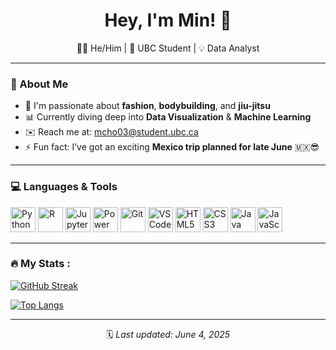 <h1 align="center"> Hey, I'm Min! 👋</h1>

<p align="center">
  👨‍💻 He/Him | 📍 UBC Student | 💡 Data Analyst  
</p>

---

### 🌟 About Me

- 🎨 I'm passionate about **fashion**, **bodybuilding**, and **jiu-jitsu**
- 📊 Currently diving deep into **Data Visualization** & **Machine Learning**
- ✉️ Reach me at: [mcho03@student.ubc.ca](mailto:mcho03@student.ubc.ca)
- ⚡ Fun fact: I’ve got an exciting **Mexico trip planned for late June** 🇲🇽😎

---

### 💻 Languages & Tools

<p align="left">
  <img src="https://cdn.jsdelivr.net/gh/devicons/devicon/icons/python/python-original.svg" width="40" alt="Python"/>
  <img src="https://cdn.jsdelivr.net/gh/devicons/devicon/icons/r/r-original.svg" width="40" alt="R"/>
  <img src="https://cdn.jsdelivr.net/gh/devicons/devicon/icons/jupyter/jupyter-original.svg" width="40" alt="Jupyter"/>
  <img src="https://img.icons8.com/color/48/000000/power-bi.png" width="40" alt="Power BI"/>
  <img src="https://cdn.jsdelivr.net/gh/devicons/devicon/icons/git/git-original.svg" width="40" alt="Git"/>
  <img src="https://cdn.jsdelivr.net/gh/devicons/devicon/icons/vscode/vscode-original.svg" width="40" alt="VS Code"/>
  <img src="https://cdn.jsdelivr.net/gh/devicons/devicon/icons/html5/html5-original.svg" width="40" alt="HTML5"/>
  <img src="https://cdn.jsdelivr.net/gh/devicons/devicon/icons/css3/css3-original.svg" width="40" alt="CSS3"/>
<img src="https://cdn.jsdelivr.net/gh/devicons/devicon/icons/java/java-original.svg" width="40" alt="Java"/>
<img src="https://cdn.jsdelivr.net/gh/devicons/devicon/icons/javascript/javascript-original.svg" width="40" alt="JavaScript"/>
</p>

---

### :fire: My Stats :
[![GitHub Streak](http://github-readme-streak-stats.herokuapp.com?user=mcho04&theme=dark&background=000000)](https://git.io/streak-stats)

[![Top Langs](https://github-readme-stats.vercel.app/api/top-langs/?username=mcho04&layout=compact&theme=vision-friendly-dark)](https://github.com/anuraghazra/github-readme-stats)

---

<p align="center">
  🗓️ <i>Last updated: June 4, 2025</i>
</p>
